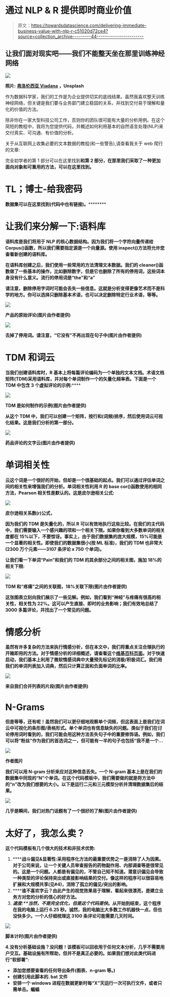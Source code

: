 # 通过 NLP & R 提供即时商业价值

> 原文：<https://towardsdatascience.com/delivering-immediate-business-value-with-nlp-r-c51020d72ce4?source=collection_archive---------44----------------------->

## 让我们面对现实吧——我们不能整天坐在那里训练神经网络

![](img/f9ba201940fc8680745096129296d384.png)

**照片:** [**弗洛伦西亚 Viadana**](https://unsplash.com/@florenciaviadana) **，Unsplash**

作为数据科学家，我们的工作是为企业提供切实的底线结果。虽然我喜欢整天训练神经网络，但关键是我们要与业务部门建立稳固的关系，并找到交付易于理解和量化的价值的方法。

除非你在一家大型科技公司工作，否则你的团队很可能有大量的分析用例。在这个简短的教程中，我将为您提供代码，并概述如何利用基本的自然语言处理(NLP)来交付真实、可沟通、有价值的分析。

关于从互联网上收集必要的文本数据的教程(和一些警告),请查看我关于 web 爬行的文章:

完全初学者的第 1 部分可以在这里找到[](https://medium.com/analytics-vidhya/automated-browsers-scraping-and-crawling-easier-than-it-looks-af37bd765bca)****和第 2 部分，在那里我们采取了一种更加面向对象和可重用的方法，可以在这里找到[](https://medium.com/analytics-vidhya/automated-browsers-scraping-and-crawling-part-2-cc9e2149a64)**。******

# ******TL；博士-给我密码******

******数据集可以在这里找到[](https://archive.ics.uci.edu/ml/datasets/Drug+Review+Dataset+%28Druglib.com%29)****(代码中也有链接)。**********

# ******让我们来分解一下:语料库******

******语料库是我们将用于 NLP 的核心数据结构。因为我们将一个字符向量传递给 Corpus()函数，所以我们需要指定源是一个向量源。使用 inspect()方法将允许您查看新创建的语料库。******

******在语料库创建之后，我们使用一些常用的方法清理文本数据。我们的 cleaner()函数做了一些基本的操作，比如删除数字，但是它也删除了所有的停用词，这些词本身没有什么意义。流行的停用词是“the”和“a”******

******请注意，删除停用字词时可能会丢失一些信息。这就是分析变得更像艺术而不是科学的地方。你可以选择只删除基本术语，也可以决定删除特定行业术语，等等。******

******![](img/e8f165c3c930021dff9ca26632541552.png)******

******产品的原始评论(图片由作者提供)******

******![](img/450c8177be3b5cff330fd1af4a494527.png)******

******去掉了停用词。请注意，“它没有”不再出现在句子中(图片由作者提供)******

# ******TDM 和词云******

******当我们创建语料库时，R 基本上将每篇评论编码为一个单独的文本文档。术语文档矩阵(TDM)采用语料库，并对每个单词制作一个**的矢量化频率表。下面是一个 TDM 中包含 3 个虚拟评论的示例:********

****![](img/4b689c3c4735320c4f007ab83ff5645a.png)****

****TDM 是如何制作的示例(图片由作者提供)****

****从这个 TDM 中，我们可以创建一个矩阵，按行和(词频)排序，然后使用词云可视化结果。这是我们分析的第一部分。****

****![](img/205e910bd9379bc04551aeaf68cbc4a5.png)****

****药品评论的文字云(图片由作者提供)****

# ****单词相关性****

****云这个词是一个很好的开始，但却是一个很基础的起点。我们可以通过评估单词之间的相关性来增强我们的分析。单词相关性利用 R 的 base cor()函数使用的相同方法，Pearson 相关性是默认的。这是皮尔逊相关公式:****

****![](img/85ecce621221748f286be781b5d7d9ac.png)****

****皮尔逊相关系数(r)公式，****

****因为我们的 TDM 是矢量化的，所以 R 可以有效地执行这些比较。在我们的主代码中，我们需要输入一个感兴趣的项和一个相关下限。如果你看到大多数单词的相关度都在 15%以下，不要惊讶。事实上，由于我们数据集的庞大规模，15%可能是一个显著的相关性。即使我们的数据集很小(按 ML 标准)，我们的 TDM 也非常大(2300 万个元素——3107 条评论 x 750 个单词)。****

****让我们看一下单词“Pain”和我们的 TDM 的其余部分之间的相关图，施加 18%的相关下限:****

****![](img/9073cad504fe936525e39f07e1ef41f6.png)****

****TDM 和“疼痛”之间的关联图，18%关联下限(图片由作者提供)****

****这张图表立刻向我们展示了一些见解。例如，我们看到“神经”与疼痛有很高的相关性，相关性为 22%。这可以产生直接、即时的业务影响；我们有效地总结了 3000 多篇评论，并找出了一个常见的问题。****

# ****情感分析****

****虽然有许多复杂的方法来执行情感分析，但在本文中，我们将重点关注合理执行的开箱即用的方法。对于情感分析的详细概述，请查看这个[维基百科页面](https://en.wikipedia.org/wiki/Sentiment_analysis)。对于快速启动，我们基本上利用了微软情感词典中大量预先标记的消极/积极词汇。我们用我们的单词列表加入词典，然后只计算正面和负面单词的比率。****

****![](img/4d5f3aa8f8cf1c6874679df9e02d199c.png)****

****来自我们合并列表的片段(图片由作者提供)****

# ****N-Grams****

****但是等等，还有呢！虽然我们可以更仔细地观察单个词频，但这表面上是我们在词云中可视化的条形图/表格形式。单个单词也有信息缺失的问题。类似于我们在讨论停用词时看到的，我们可能会用这种方法丢失句子中的重要修饰语。例如，我们可以将“粉丝”作为我们的首选词之一，但可能有一半的句子也包括“我不是一个…****

****![](img/5a734e1db8adf82892a8fb764eb2a01e.png)****

****作者图片****

****我们可以用 N-gram 分析来应对这种信息丢失。一个 N-gram 基本上是在我们的数据集中同现的“N”个单词。在这个代码模板中，我们需要做的就是将方法中的“n”改为我们想要的大小。以下是运行二元和三元模型分析并清理数据集后的结果。****

****![](img/0f7d2a3547cfbe08d10644ae196991ca.png)****

****几乎是瞬间，我们对热门话题有了一个很好的了解(图片由作者提供)****

# ****太好了，我怎么卖？****

****这个代码模板有几个很大的技术和非技术优势:****

1.  ******战斗偏见&显著性:**采用程序化方法的最重要优势之一是消除了人为因素。对于公司来说，让一个关键人员审查报告的药物副作用、内部调查等是很常见的。这是一个问题。人都是有偏见的，不管自己知不知道。潜意识偏见会导致一种类型的评论保持突出或直接影响结果的交付。像这样的程序可以很容易地扩展和大规模共享(见#4)，消除了孤立的偏见/突出的影响。****
2.  ******谁不喜欢字云？**由此产生的视觉效果易于理解，看起来很漂亮，是建立业务方对您的分析的信心的好方法。****
3.  ******速度:**当然，不是完全优化，但是这个代码是*快*。从开始到结束，这个程序在我的电脑上运行 6.25 秒。诚然，我的电脑比大多数工作机器快一点，但也没快多少。一个人仔细梳理这 3100 条评论可能需要几天时间。****

****![](img/366ae050110aff60841e6bd171b084a8.png)****

****脚本计时(图片由作者提供)****

****4.**没有分析基础设施？没问题！该模板可以回收用于任何文本分析，几乎不需要用户交互。基础设施有所帮助，但并不是真正必要的。如果我们想对此类代码进行“软部署”:******

*   ****添加您想要查看的任何导出条件(图表、n-gram 等。)****
*   ****创建引用此脚本的. bat 文件****
*   ****安排一个 windows 进程在数据更新时每“X”天运行一次可执行文件，或者只需单击。蝙蝠****